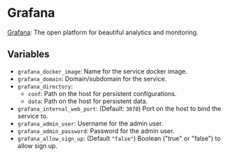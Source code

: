# Grafana

[Grafana](https://grafana.com/): The open platform for beautiful
analytics and monitoring.

## Variables

* `grafana_docker_image`: Name for the service docker image.
* `grafana_domain`: Domain/subdomain for the service.
* `grafana_directory`:
   * `conf`: Path on the host for persistent configurations.
   * `data`: Path on the host for persistent data.
* `grafana_internal_web_port`: (Default: `3070`) Port on the host to bind the service to.
* `grafana_admin_user`: Username for the admin user.
* `grafana_admin_password`: Password for the admin user.
* `grafana_allow_sign_up`: (Default `"false"`) Boolean ("true" or "false") to allow sign up.
